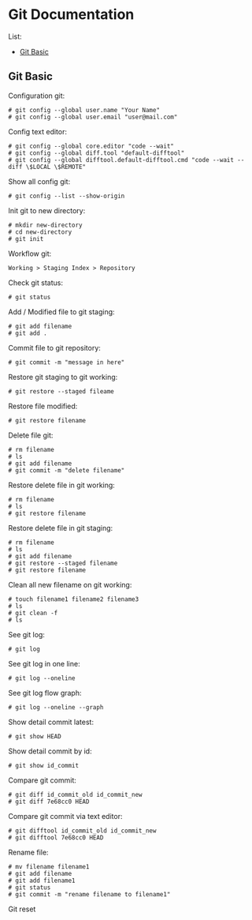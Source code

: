 # Git Documentation

List:
* [Git Basic](#git-basic)

## Git Basic
Configuration git:
```
# git config --global user.name "Your Name"
# git config --global user.email "user@mail.com"
```

Config text editor:
```
# git config --global core.editor "code --wait"
# git config --global diff.tool "default-difftool"
# git config --global difftool.default-difftool.cmd "code --wait --diff \$LOCAL \$REMOTE"
```

Show all config git:
```
# git config --list --show-origin
```

Init git to new directory:
```
# mkdir new-directory
# cd new-directory
# git init
```

Workflow git:
```
Working > Staging Index > Repository
```

Check git status:
```
# git status
```

Add / Modified file to git staging:
```
# git add filename
# git add .
```

Commit file to git repository:
```
# git commit -m "message in here"
```

Restore git staging to git working:
```
# git restore --staged fileame
```

Restore file modified:
```
# git restore filename
```

Delete file git:
```
# rm filename
# ls
# git add filename
# git commit -m "delete filename"
```

Restore delete file in git working:
```
# rm filename
# ls
# git restore filename
```

Restore delete file in git staging:
```
# rm filename
# ls
# git add filename
# git restore --staged filename
# git restore filename
```

Clean all new filename on git working:
```
# touch filename1 filename2 filename3
# ls
# git clean -f
# ls
```

See git log:
```
# git log
```

See git log in one line:
```
# git log --oneline
```

See git log flow graph:
```
# git log --oneline --graph
```

Show detail commit latest:
```
# git show HEAD
```

Show detail commit by id:
```
# git show id_commit
```

Compare git commit:
```
# git diff id_commit_old id_commit_new
# git diff 7e68cc0 HEAD
```

Compare git commit via text editor:
```
# git difftool id_commit_old id_commit_new
# git difftool 7e68cc0 HEAD
```

Rename file:
```
# mv filename filename1
# git add filename
# git add filename1
# git status
# git commit -m "rename filename to filename1" 
```

Git reset 